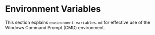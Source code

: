 # Environment Variables

This section explains `environment-variables.md` for effective use of the Windows Command Prompt (CMD) environment.